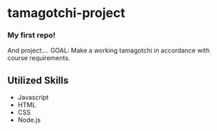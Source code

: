 # tamagotchi-project
### My first repo!
And project....
GOAL: Make a working tamagotchi in accordance with course requirements.

## Utilized Skills
* Javascript
* HTML
* CSS
* Node.js
